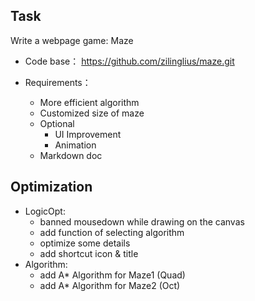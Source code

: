 ## **Task**

Write a webpage game: Maze

+ Code base：
https://github.com/zilinglius/maze.git

+ Requirements：
  + More efficient algorithm
  + Customized size of maze
  + Optional
    + UI Improvement
    + Animation
  + Markdown doc

## **Optimization**

+ LogicOpt: 
    + banned mousedown while drawing on the canvas
    + add function of selecting algorithm
    + optimize some details
    + add shortcut icon & title
+ Algorithm: 
    + add A* Algorithm for Maze1 (Quad)
    + add A* Algorithm for Maze2 (Oct)